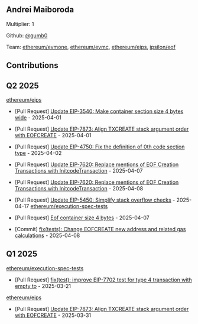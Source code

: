 
## Andrei Maiboroda
Multiplier: 1

Github: [@gumb0](https://github.com/gumb0)

Team: [ethereum/evmone](https://github.com/ethereum/evmone/pulls?q=author%3Agumb0+), [ethereum/evmc](https://github.com/ethereum/evmc/pulls?q=author%3Agumb0+), [ethereum/eips](https://github.com/ethereum/EIPs/pulls?q=author%3Agumb0+), [ipsilon/eof](https://github.com/ipsilon/eof/pulls?q=author%3Agumb0+)

## Contributions

## Q2 2025


[ethereum/eips](https://github.com/ethereum/eips)
* [Pull Request] [Update EIP-3540: Make container section size 4 bytes wide](https://github.com/ethereum/EIPs/pull/9581) - 2025-04-01
* [Pull Request] [Update EIP-7873: Align TXCREATE stack argument order with EOFCREATE](https://github.com/ethereum/EIPs/pull/9569) - 2025-04-01
* [Pull Request] [Update EIP-4750: Fix the definition of 0th code section type](https://github.com/ethereum/EIPs/pull/9584) - 2025-04-02
* [Pull Request] [Update EIP-7620: Replace mentions of EOF Creation Transactions with InitcodeTransaction](https://github.com/ethereum/EIPs/pull/9607) - 2025-04-07

* [Pull Request] [Update EIP-7620: Replace mentions of EOF Creation Transactions with InitcodeTransaction](https://github.com/ethereum/EIPs/pull/9607) - 2025-04-08
* [Pull Request] [Update EIP-5450: Simplify stack overflow checks](https://github.com/ethereum/EIPs/pull/9656) - 2025-04-17
[ethereum/execution-spec-tests](https://github.com/ethereum/execution-spec-tests)
* [Pull Request] [Eof container size 4 bytes](https://github.com/ethereum/execution-spec-tests/pull/1403) - 2025-04-07
* [Commit] [fix(tests): Change EOFCREATE new address and related gas calculations](https://github.com/ethereum/execution-spec-tests/commit/8e74d4949923643212360071e71f8f950cbcf8f4) - 2025-04-08
## Q1 2025

[ethereum/execution-spec-tests](https://github.com/ethereum/execution-spec-tests)
* [Pull Request] [fix(test): improve EIP-7702 test for type 4 transaction with empty to](https://github.com/ethereum/execution-spec-tests/pull/1337) - 2025-03-21

[ethereum/eips](https://github.com/ethereum/eips)
* [Pull Request] [Update EIP-7873: Align TXCREATE stack argument order with EOFCREATE](https://github.com/ethereum/EIPs/pull/9569) - 2025-03-31
